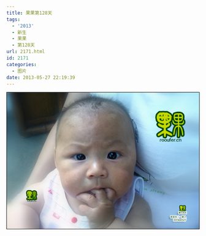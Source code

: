 ```yaml
---
title: 果果第128天
tags:
  - '2013'
  - 新生
  - 果果
  - 第128天
url: 2171.html
id: 2171
categories:
  - 图片
date: 2013-05-27 22:19:39
---
```


[![](/images/uploads/2013/06/果果诞生第128天.jpg "果果诞生第128天")](/images/uploads/2013/06/果果诞生第128天.jpg)